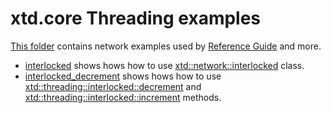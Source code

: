 # xtd.core Threading examples

[This folder](.) contains network examples used by [Reference Guide](https://codedocs.xyz/gammasoft71/xtd/) and more.

* [interlocked](interlocked/README.md) shows hows how to use [xtd::network::interlocked](https://codedocs.xyz/gammasoft71/xtd/classxtd_1_1threading_1_1interlocked.html) class.
* [interlocked_decrement](interlocked_decrement/README.md) shows hows how to use [xtd::threading::interlocked::decrement](https://codedocs.xyz/gammasoft71/xtd/classxtd_1_1threading_1_1interlocked.html#a4f4545f0c5952db7df8ff6fc4aa41067) and [xtd::threading::interlocked::increment](https://codedocs.xyz/gammasoft71/xtd/classxtd_1_1threading_1_1interlocked.html#acf60d0d23279ede3b23ddee39265aadd) methods.
